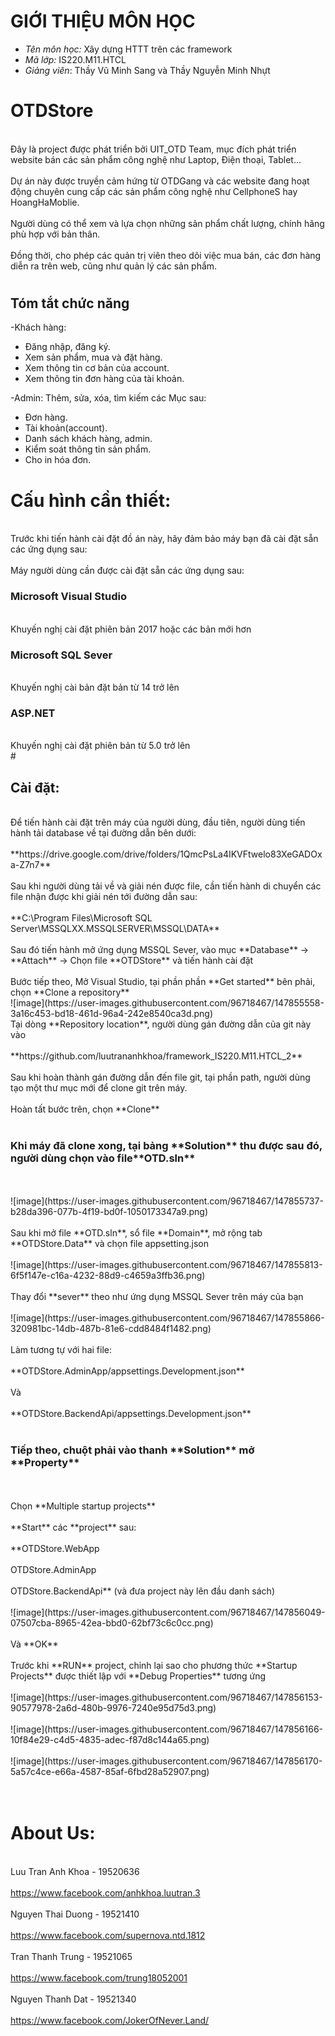 # GIỚI THIỆU MÔN HỌC
* *Tên môn học:* Xây dựng HTTT trên các framework
* *Mã lớp:* IS220.M11.HTCL
* *Giảng viên*: Thầy Vũ Minh Sang và Thầy Nguyễn Minh Nhựt

# OTDStore
<br>Đây là project được phát triển bởi UIT_OTD Team, mục đích phát triển website  bán các sản phẩm công nghệ như Laptop, Điện thoại, Tablet...</br>
<br>Dự án này được truyền cảm hứng từ OTDGang và các website đang hoạt động chuyên cung cấp các sản phẩm công nghệ như CellphoneS hay HoangHaMoblie.</br>
<br> Người dùng có thể xem và lựa chọn những sản phẩm chất lượng, chính hãng phù hợp với bản thân. </br>
<br>Đồng thời, cho phép các quản trị viên theo dõi việc mua bán, các đơn hàng diễn ra trên web, cũng như quản lý các sản phẩm.<br>

# <h2>Tóm tắt chức năng</h2>
-Khách hàng:
+ Đăng nhập, đăng ký.
+ Xem sản phẩm, mua và đặt hàng.
+ Xem thông tin cơ bản của account.
+ Xem thông tin đơn hàng của tài khoản.

-Admin:
Thêm, sửa, xóa, tìm kiếm các Mục sau:
+ Đơn hàng. 
+ Tài khoản(account).
+ Danh sách khách hàng, admin.
+ Kiểm soát thông tin sản phẩm.
+ Cho in hóa đơn.

# Cấu hình cần thiết:
<br> Trước khi tiến hành cài đặt đồ án này, hãy đảm bảo máy bạn đã cài đặt sẵn các ứng dụng sau: <br>
<br> Máy người dùng cần được cài đặt sẵn các ứng dụng sau: 
<h3> Microsoft Visual Studio </h3>
<br> Khuyến nghị cài đặt phiên bản 2017 hoặc các bản mới hơn </br>
<h3> Microsoft SQL Sever </h3>
<br> Khuyến nghị cài bản đặt bản từ 14 trở lên </br> 
<h3> ASP.NET </h3>
<br> Khuyến nghị cài đặt phiên bản từ 5.0 trở lên </br>
# <h2> Cài đặt: </h2> 
<br> Để tiến hành cài đặt trên máy của người dùng, đầu tiên, người dùng tiến hành tải database về tại đường dẫn bên dưới:</br>
<br> **https://drive.google.com/drive/folders/1QmcPsLa4IKVFtwelo83XeGADOxa-Z7n7** </br>
<br> Sau khi người dùng tải về và giải nén được file, cần tiến hành di chuyển các file nhận được khi giải nén tới đường dẫn sau:</br>
<br> **C:\Program Files\Microsoft SQL Server\MSSQLXX.MSSQLSERVER\MSSQL\DATA** </br>
<br> Sau đó tiến hành mở ứng dụng MSSQL Sever, vào mục **Database** -> **Attach** -> Chọn file **OTDStore** và  tiến hành cài đặt</br>
<br> Bước tiếp theo, Mở Visual Studio, tại phần phần **Get started** bên phải, chọn  **Clone a repository** </br>
![image](https://user-images.githubusercontent.com/96718467/147855558-3a16c453-bd18-461d-96a4-242e8540ca3d.png)
<br> Tại dòng **Repository location**, người dùng gán đường dẫn của git này vào</br>
<br> **https://github.com/luutrananhkhoa/framework_IS220.M11.HTCL_2**</br>
<br> Sau khi hoàn thành gán đường dẫn đến file git, tại phần path, người dùng tạo một thư mục mới để clone git trên máy.</br>
<br> Hoàn tất bước trên, chọn **Clone**</br>
<br> <h3> Khi máy đã clone xong, tại bảng **Solution** thu được sau đó, người dùng chọn vào file**OTD.sln**</h3></br>
<br>![image](https://user-images.githubusercontent.com/96718467/147855737-b28da396-077b-4f19-bd0f-1050173347a9.png) </br>
<br> Sau khi mở file **OTD.sln**, sổ file **Domain**, mở rộng tab **OTDStore.Data** và chọn file appsetting.json</br>
<br>![image](https://user-images.githubusercontent.com/96718467/147855813-6f5f147e-c16a-4232-88d9-c4659a3ffb36.png) </br>
<br>Thay đổi **sever** theo như ứng dụng MSSQL Sever trên máy của bạn </br>
<br>![image](https://user-images.githubusercontent.com/96718467/147855866-320981bc-14db-487b-81e6-cdd8484f1482.png) </br>
<br> Làm tương tự với hai file: </br>
<br> **OTDStore.AdminApp/appsettings.Development.json**</br>
<br> Và</br>
<br> **OTDStore.BackendApi/appsettings.Development.json**</br>
<br> <h3>Tiếp theo, chuột phải vào thanh **Solution** mở **Property** </h3> </br>
<br> Chọn **Multiple startup projects**</br>
<br> **Start** các **project** sau: </br>
<br> **OTDStore.WebApp</br>
<br> OTDStore.AdminApp</br>
<br> OTDStore.BackendApi** (và đưa project này lên đầu danh sách)</br>
<br>![image](https://user-images.githubusercontent.com/96718467/147856049-07507cba-8965-42ea-bbd0-62bf73c6c0cc.png) </br>
<br> Và **OK**</br>
<br> Trước khi **RUN** project, chỉnh lại sao cho phương thức **Startup Projects** được thiết lập với **Debug Properties** tương ứng  </br>
<br>![image](https://user-images.githubusercontent.com/96718467/147856153-90577978-2a6d-480b-9976-7240e95d75d3.png) </br>
<br>![image](https://user-images.githubusercontent.com/96718467/147856166-10f84e29-c4d5-4835-adec-f87d8c144a65.png) </br>
<br>![image](https://user-images.githubusercontent.com/96718467/147856170-5a57c4ce-e66a-4587-85af-6fbd28a52907.png) </br>
<br> </br>


# About Us:
<br>Luu Tran Anh Khoa - 19520636</br>
<br>https://www.facebook.com/anhkhoa.luutran.3</br>
<br>Nguyen Thai Duong - 19521410</br>
<br>https://www.facebook.com/supernova.ntd.1812</br>
<br>Tran Thanh Trung - 19521065</br>
<br>https://www.facebook.com/trung18052001</br>
<br>Nguyen Thanh Dat - 19521340</br>
<br>https://www.facebook.com/JokerOfNever.Land/<br>

